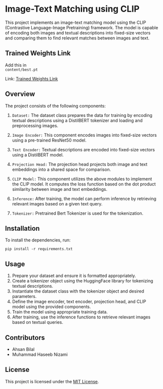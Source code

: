 # Image-Text Matching using CLIP

This project implements an image-text matching model using the CLIP (Contrastive Language-Image Pretraining) framework. The model is capable of encoding both images and textual descriptions into fixed-size vectors and comparing them to find relevant matches between images and text.

## Trained Weights Link
Add this in  
`content/best.pt`

Link: [Trained Weights Link](https://drive.google.com/file/d/13s0pAYkoIKWPjf4EBeetNNofTJ7edapw/view?usp=sharing)

## Overview

The project consists of the following components:

1. `Dataset:` The dataset class prepares the data for training by encoding textual descriptions using a DistilBERT tokenizer and loading and preprocessing images.

2. `Image Encoder:` This component encodes images into fixed-size vectors using a pre-trained ResNet50 model.

3. `Text Encoder:` Textual descriptions are encoded into fixed-size vectors using a DistilBERT model.

4. `Projection Head:` The projection head projects both image and text embeddings into a shared space for comparison.

5. `CLIP Model:` This component utilizes the above modules to implement the CLIP model. It computes the loss function based on the dot product similarity between image and text embeddings.

6. `Inference:` After training, the model can perform inference by retrieving relevant images based on a given text query.

7. `Tokenizer:` Pretrained Bert Tokenizer is used for the tokenization. 

## Installation

To install the dependencies, run:

`pip install -r requirements.txt`


## Usage

1. Prepare your dataset and ensure it is formatted appropriately.
2. Create a tokenizer object using the HuggingFace library for tokenizing textual descriptions.
3. Instantiate the dataset class with the tokenizer object and desired parameters.
4. Define the image encoder, text encoder, projection head, and CLIP model using the provided components.
5. Train the model using appropriate training data.
6. After training, use the inference functions to retrieve relevant images based on textual queries.

## Contributors

- Ahsan Bilal 
- Muhammad Haseeb Nizami

## License

This project is licensed under the [MIT License](LICENSE).
